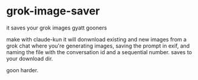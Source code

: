 # grok-image-saver
it saves your grok images gyatt gooners


make with claude-kun
it will donwnload existing and new images from a grok chat where you're generating images, saving the prompt in exif, and naming the file with the conversation id and a sequential number.
saves to your download dir.

goon harder.

